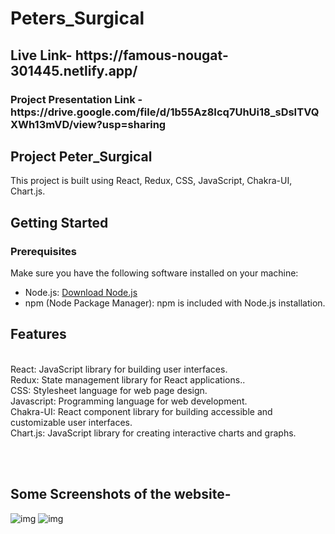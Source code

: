 # Peters_Surgical

<h2>Live Link- https://famous-nougat-301445.netlify.app/</h2> 
<h3>Project Presentation Link - https://drive.google.com/file/d/1b55Az8Icq7UhUi18_sDsITVQXWh13mVD/view?usp=sharing </h3>


## Project Peter_Surgical

This project is built using React, Redux, CSS, JavaScript, Chakra-UI, Chart.js.

## Getting Started

### Prerequisites

Make sure you have the following software installed on your machine:

- Node.js: [Download Node.js](https://nodejs.org/)
- npm (Node Package Manager): npm is included with Node.js installation.


<h2>Features</h2> <br/>
React: JavaScript library for building user interfaces.<br/>
Redux: State management library for React applications..<br/>
CSS: Stylesheet language for web page design.<br/>
Javascript: Programming language for web development.<br/>
Chakra-UI: React component library for building accessible and customizable user interfaces.<br/>
Chart.js:  JavaScript library for creating interactive charts and graphs.<br/>

<br/><br/>

<h2>Some Screenshots of the website-</h2>      

<img src='https://i.ibb.co/1Jrw7Qr/Screenshot-2024-01-10-181425.png' alt='img' />   
<img src='https://i.ibb.co/4VpBpww/Screenshot-2024-01-10-181436.png' alt='img' />


